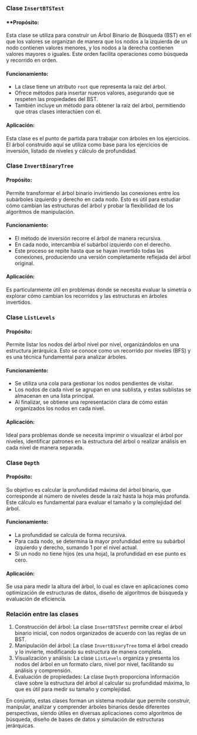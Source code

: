 ### Clase `InsertBTSTest`

#### **Propósito:
Esta clase se utiliza para construir un Árbol Binario de Búsqueda (BST) en el que los valores se organizan de manera que los nodos a la izquierda de un nodo contienen valores menores, y los nodos a la derecha contienen valores mayores o iguales. Este orden facilita operaciones como búsqueda y recorrido en orden.

#### Funcionamiento:
- La clase tiene un atributo `root` que representa la raíz del árbol.
- Ofrece métodos para insertar nuevos valores, asegurando que se respeten las propiedades del BST.
- También incluye un método para obtener la raíz del árbol, permitiendo que otras clases interactúen con él.

#### Aplicación:
Esta clase es el punto de partida para trabajar con árboles en los ejercicios. El árbol construido aquí se utiliza como base para los ejercicios de inversión, listado de niveles y cálculo de profundidad.


### Clase `InvertBinaryTree`

#### Propósito:
Permite transformar el árbol binario invirtiendo las conexiones entre los subárboles izquierdo y derecho en cada nodo. Esto es útil para estudiar cómo cambian las estructuras del árbol y probar la flexibilidad de los algoritmos de manipulación.

#### Funcionamiento:
- El método de inversión recorre el árbol de manera recursiva.
- En cada nodo, intercambia el subárbol izquierdo con el derecho.
- Este proceso se repite hasta que se hayan invertido todas las conexiones, produciendo una versión completamente reflejada del árbol original.

#### Aplicación:
Es particularmente útil en problemas donde se necesita evaluar la simetría o explorar cómo cambian los recorridos y las estructuras en árboles invertidos.

### Clase `ListLevels`

#### Propósito:
Permite listar los nodos del árbol nivel por nivel, organizándolos en una estructura jerárquica. Esto se conoce como un recorrido por niveles (BFS) y es una técnica fundamental para analizar árboles.

#### Funcionamiento:
- Se utiliza una cola para gestionar los nodos pendientes de visitar.
- Los nodos de cada nivel se agrupan en una sublista, y estas sublistas se almacenan en una lista principal.
- Al finalizar, se obtiene una representación clara de cómo están organizados los nodos en cada nivel.

#### Aplicación:
Ideal para problemas donde se necesita imprimir o visualizar el árbol por niveles, identificar patrones en la estructura del árbol o realizar análisis en cada nivel de manera separada.

### Clase `Depth`

#### Propósito:
Su objetivo es calcular la profundidad máxima del árbol binario, que corresponde al número de niveles desde la raíz hasta la hoja más profunda. Este cálculo es fundamental para evaluar el tamaño y la complejidad del árbol.

#### Funcionamiento:
- La profundidad se calcula de forma recursiva.
- Para cada nodo, se determina la mayor profundidad entre su subárbol izquierdo y derecho, sumando 1 por el nivel actual.
- Si un nodo no tiene hijos (es una hoja), la profundidad en ese punto es cero.

#### Aplicación:
Se usa para medir la altura del árbol, lo cual es clave en aplicaciones como optimización de estructuras de datos, diseño de algoritmos de búsqueda y evaluación de eficiencia.

### Relación entre las clases

1. Construcción del árbol: La clase `InsertBTSTest` permite crear el árbol binario inicial, con nodos organizados de acuerdo con las reglas de un BST.
2. Manipulación del árbol: La clase `InvertBinaryTree` toma el árbol creado y lo invierte, modificando su estructura de manera completa.
3. Visualización y análisis: La clase `ListLevels` organiza y presenta los nodos del árbol en un formato claro, nivel por nivel, facilitando su análisis y comprensión.
4. Evaluación de propiedades: La clase `Depth` proporciona información clave sobre la estructura del árbol al calcular su profundidad máxima, lo que es útil para medir su tamaño y complejidad.

En conjunto, estas clases forman un sistema modular que permite construir, manipular, analizar y comprender árboles binarios desde diferentes perspectivas, siendo útiles en diversas aplicaciones como algoritmos de búsqueda, diseño de bases de datos y simulación de estructuras jerárquicas.

